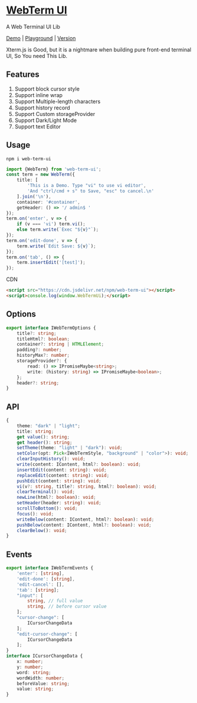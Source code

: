 <!--
 * @Author: theajack
 * @Date: 2023-05-09 22:31:06
 * @Description: Coding something
-->
# [WebTerm UI](https://github.com/theajack/web-term-ui)

A Web Terminal UI Lib

[Demo](https://theajack.github.io/web-term-ui) | [Playground](https://theajack.github.io/jsbox?github=theajack.web-term-ui) | [Version](https://github.com/theajack/web-term-ui/blob/main/dev/version.md)

Xterm.js is Good, but it is a nightmare when building pure front-end terminal UI, So You need This Lib.

## Features

1. Support block cursor style
2. Support inline wrap
3. Support Multiple-length characters
4. Support history record
5. Support Custom storageProvider
6. Support Dark/Light Mode
7. Support text Editor

## Usage

```
npm i web-term-ui
```

```ts
import {WebTerm} from 'web-term-ui';
const term = new WebTerm({
    title: [
        'This is a Demo. Type "vi" to use vi editor',
        'And "ctrl/cmd + s" to Save, "esc" to cancel.\n'
    ].join('\n'),
    container: '#container',
    getHeader: () => '/ admin$ '
});
term.on('enter', v => {
    if (v === 'vi') term.vi();
    else term.write(`Exec "${v}"`);
});
term.on('edit-done', v => {
    term.write(`Edit Save: ${v}`);
});
term.on('tab', () => {
    term.insertEdit('[test]');
});
```

CDN

```html
<script src="https://cdn.jsdelivr.net/npm/web-term-ui"></script>
<script>console.log(window.WebTermUi);</script>
```

## Options

```ts
export interface IWebTermOptions {
	title?: string;
	titleHtml?: boolean;
	container?: string | HTMLElement;
	padding?: number;
	historyMax?: number;
	storageProvider?: {
		read: () => IPromiseMaybe<string>;
		write: (history: string) => IPromiseMaybe<boolean>;
	};
	header?: string;
}
```

## API

```ts
{
	theme: "dark" | "light";
    title: string;
    get value(): string;
    get header(): string;
	setTheme(theme: "light" | "dark"): void;
	setColor(opt: Pick<IWebTermStyle, "background" | "color">): void;
	clearInputHistory(): void;
	write(content: IContent, html?: boolean): void;
	insertEdit(content: string): void;
	replaceEdit(content: string): void;
	pushEdit(content: string): void;
	vi(v?: string, title?: string, html?: boolean): void;
	clearTerminal(): void;
	newLine(html?: boolean): void;
	setHeader(header: string): void;
	scrollToBottom(): void;
	focus(): void;
	writeBelow(content: IContent, html?: boolean): void;
	pushBelow(content: IContent, html?: boolean): void;
	clearBelow(): void;
}
```

## Events

```ts
export interface IWebTermEvents {
    'enter': [string],
    'edit-done': [string],
    'edit-cancel': [],
    'tab': [string];
	"input": [
		string, // full value
		string, // before cursor value
	];
	"cursor-change": [
		ICursorChangeData
	];
	"edit-cursor-change": [
		ICursorChangeData
	];
}
interface ICursorChangeData {
	x: number;
	y: number;
	word: string;
	wordWidth: number;
	beforeValue: string;
	value: string;
}
```
